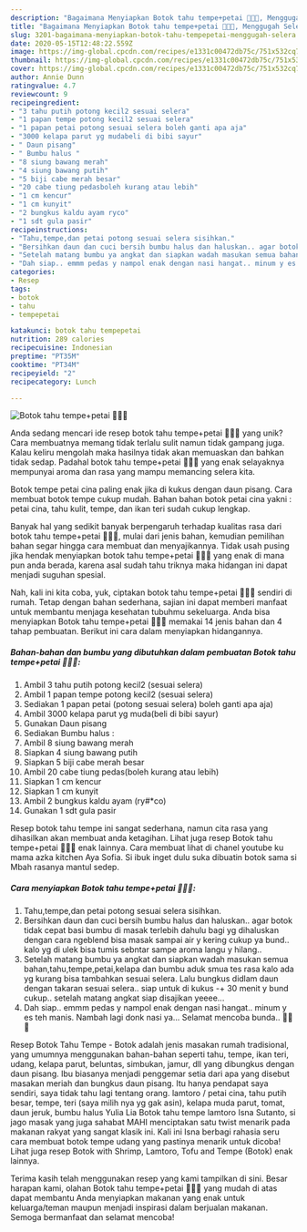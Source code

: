 ```yaml
---
description: "Bagaimana Menyiapkan Botok tahu tempe+petai 🤤🤤🤤, Menggugah Selera"
title: "Bagaimana Menyiapkan Botok tahu tempe+petai 🤤🤤🤤, Menggugah Selera"
slug: 3201-bagaimana-menyiapkan-botok-tahu-tempepetai-menggugah-selera
date: 2020-05-15T12:48:22.559Z
image: https://img-global.cpcdn.com/recipes/e1331c00472db75c/751x532cq70/botok-tahu-tempepetai-🤤🤤🤤-foto-resep-utama.jpg
thumbnail: https://img-global.cpcdn.com/recipes/e1331c00472db75c/751x532cq70/botok-tahu-tempepetai-🤤🤤🤤-foto-resep-utama.jpg
cover: https://img-global.cpcdn.com/recipes/e1331c00472db75c/751x532cq70/botok-tahu-tempepetai-🤤🤤🤤-foto-resep-utama.jpg
author: Annie Dunn
ratingvalue: 4.7
reviewcount: 9
recipeingredient:
- "3 tahu putih potong kecil2 sesuai selera"
- "1 papan tempe potong kecil2 sesuai selera"
- "1 papan petai potong sesuai selera boleh ganti apa aja"
- "3000 kelapa parut yg mudabeli di bibi sayur"
- " Daun pisang"
- " Bumbu halus "
- "8 siung bawang merah"
- "4 siung bawang putih"
- "5 biji cabe merah besar"
- "20 cabe tiung pedasboleh kurang atau lebih"
- "1 cm kencur"
- "1 cm kunyit"
- "2 bungkus kaldu ayam ryco"
- "1 sdt gula pasir"
recipeinstructions:
- "Tahu,tempe,dan petai potong sesuai selera sisihkan."
- "Bersihkan daun dan cuci bersih bumbu halus dan haluskan.. agar botok tidak cepat basi bumbu di masak terlebih dahulu bagi yg dihaluskan dengan cara ngeblend bisa masak sampai air y kering cukup ya bund.. kalo yg di ulek bisa tumis sebntar sampe aroma langu y hilang.."
- "Setelah matang bumbu ya angkat dan siapkan wadah masukan semua bahan,tahu,tempe,petai,kelapa dan bumbu aduk smua tes rasa kalo ada yg kurang bisa tambahkan sesuai selera. Lalu bungkus didlam daun dengan takaran sesuai selera.. siap untuk di kukus -+ 30 menit y bund cukup.. setelah matang angkat siap disajikan yeeee..."
- "Dah siap.. emmm pedas y nampol enak dengan nasi hangat.. minum y es teh manis. Nambah lagi donk nasi ya... Selamat mencoba bunda.. 👩‍🍳🙋"
categories:
- Resep
tags:
- botok
- tahu
- tempepetai

katakunci: botok tahu tempepetai 
nutrition: 289 calories
recipecuisine: Indonesian
preptime: "PT35M"
cooktime: "PT34M"
recipeyield: "2"
recipecategory: Lunch

---
```



![Botok tahu tempe+petai 🤤🤤🤤](https://img-global.cpcdn.com/recipes/e1331c00472db75c/751x532cq70/botok-tahu-tempepetai-🤤🤤🤤-foto-resep-utama.jpg)

Anda sedang mencari ide resep botok tahu tempe+petai 🤤🤤🤤 yang unik? Cara membuatnya memang tidak terlalu sulit namun tidak gampang juga. Kalau keliru mengolah maka hasilnya tidak akan memuaskan dan bahkan tidak sedap. Padahal botok tahu tempe+petai 🤤🤤🤤 yang enak selayaknya mempunyai aroma dan rasa yang mampu memancing selera kita.

Botok tempe petai cina paling enak jika di kukus dengan daun pisang. Cara membuat botok tempe cukup mudah. Bahan bahan botok petai cina yakni : petai cina, tahu kulit, tempe, dan ikan teri sudah cukup lengkap.

Banyak hal yang sedikit banyak berpengaruh terhadap kualitas rasa dari botok tahu tempe+petai 🤤🤤🤤, mulai dari jenis bahan, kemudian pemilihan bahan segar hingga cara membuat dan menyajikannya. Tidak usah pusing jika hendak menyiapkan botok tahu tempe+petai 🤤🤤🤤 yang enak di mana pun anda berada, karena asal sudah tahu triknya maka hidangan ini dapat menjadi suguhan spesial.


Nah, kali ini kita coba, yuk, ciptakan botok tahu tempe+petai 🤤🤤🤤 sendiri di rumah. Tetap dengan bahan sederhana, sajian ini dapat memberi manfaat untuk membantu menjaga kesehatan tubuhmu sekeluarga. Anda bisa menyiapkan Botok tahu tempe+petai 🤤🤤🤤 memakai 14 jenis bahan dan 4 tahap pembuatan. Berikut ini cara dalam menyiapkan hidangannya.

<!--inarticleads1-->

##### Bahan-bahan dan bumbu yang dibutuhkan dalam pembuatan Botok tahu tempe+petai 🤤🤤🤤:

1. Ambil 3 tahu putih potong kecil2 (sesuai selera)
1. Ambil 1 papan tempe potong kecil2 (sesuai selera)
1. Sediakan 1 papan petai (potong sesuai selera) boleh ganti apa aja)
1. Ambil 3000 kelapa parut yg muda(beli di bibi sayur)
1. Gunakan  Daun pisang
1. Sediakan  Bumbu halus :
1. Ambil 8 siung bawang merah
1. Siapkan 4 siung bawang putih
1. Siapkan 5 biji cabe merah besar
1. Ambil 20 cabe tiung pedas(boleh kurang atau lebih)
1. Siapkan 1 cm kencur
1. Siapkan 1 cm kunyit
1. Ambil 2 bungkus kaldu ayam (ry#*co)
1. Gunakan 1 sdt gula pasir


Resep botok tahu tempe ini sangat sederhana, namun cita rasa yang dihasilkan akan membuat anda ketagihan. Lihat juga resep Botok tahu tempe+petai 🤤🤤🤤 enak lainnya. Cara membuat lihat di chanel youtube ku mama azka kitchen Aya Sofia. Si ibuk inget dulu suka dibuatin botok sama si Mbah rasanya mantul sedep. 

<!--inarticleads2-->

##### Cara menyiapkan Botok tahu tempe+petai 🤤🤤🤤:

1. Tahu,tempe,dan petai potong sesuai selera sisihkan.
1. Bersihkan daun dan cuci bersih bumbu halus dan haluskan.. agar botok tidak cepat basi bumbu di masak terlebih dahulu bagi yg dihaluskan dengan cara ngeblend bisa masak sampai air y kering cukup ya bund.. kalo yg di ulek bisa tumis sebntar sampe aroma langu y hilang..
1. Setelah matang bumbu ya angkat dan siapkan wadah masukan semua bahan,tahu,tempe,petai,kelapa dan bumbu aduk smua tes rasa kalo ada yg kurang bisa tambahkan sesuai selera. Lalu bungkus didlam daun dengan takaran sesuai selera.. siap untuk di kukus -+ 30 menit y bund cukup.. setelah matang angkat siap disajikan yeeee...
1. Dah siap.. emmm pedas y nampol enak dengan nasi hangat.. minum y es teh manis. Nambah lagi donk nasi ya... Selamat mencoba bunda.. 👩‍🍳🙋


Resep Botok Tahu Tempe - Botok adalah jenis masakan rumah tradisional, yang umumnya menggunakan bahan-bahan seperti tahu, tempe, ikan teri, udang, kelapa parut, beluntas, simbukan, jamur, dll yang dibungkus dengan daun pisang. Ibu biasanya menjadi penggemar setia dari apa yang disebut masakan meriah dan bungkus daun pisang. Itu hanya pendapat saya sendiri, saya tidak tahu lagi tentang orang. lamtoro / petai cina, tahu putih besar, tempe, teri (saya milih nya yg gak asin), kelapa muda parut, tomat, daun jeruk, bumbu halus Yulia Lia Botok tahu tempe lamtoro Isna Sutanto, si jago masak yang juga sahabat MAHI menciptakan satu twist menarik pada makanan rakyat yang sangat klasik ini. Kali ini Isna berbagi rahasia seru cara membuat botok tempe udang yang pastinya menarik untuk dicoba! Lihat juga resep Botok with Shrimp, Lamtoro, Tofu and Tempe (Botok) enak lainnya. 

Terima kasih telah menggunakan resep yang kami tampilkan di sini. Besar harapan kami, olahan Botok tahu tempe+petai 🤤🤤🤤 yang mudah di atas dapat membantu Anda menyiapkan makanan yang enak untuk keluarga/teman maupun menjadi inspirasi dalam berjualan makanan. Semoga bermanfaat dan selamat mencoba!
